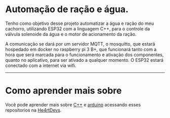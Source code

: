 # Automação de ração e água.

Tenho como objetivo desse projeto automatizar a água e ração do meu cachorro, utilizando ESP32 com a linguagem C++, para o controle da válvula solenoide da água e o motor de acionamento da ração.

A comunicação se dará por um servidor MQTT, o mosquitto, que estará hospedado em docker no raspberry pi 3 B+, que funcionará tanto com a hora que será marcada para o funcionamento e ativação dos componentes, quanto no aplicativo, para ser ativado a qualquer momento. O ESP32 estará conectado com a internet via wifi.
 
 ---
# Como aprender mais sobre

Você pode aprender mais sobre [C++](https://github.com/Novout/cpp4noobs) e [arduino](https://github.com/HenriqueBros/Arduino4noobs) acessando esses repositorios na [He4rtDevs](https://github.com/he4rt/4noobs).
